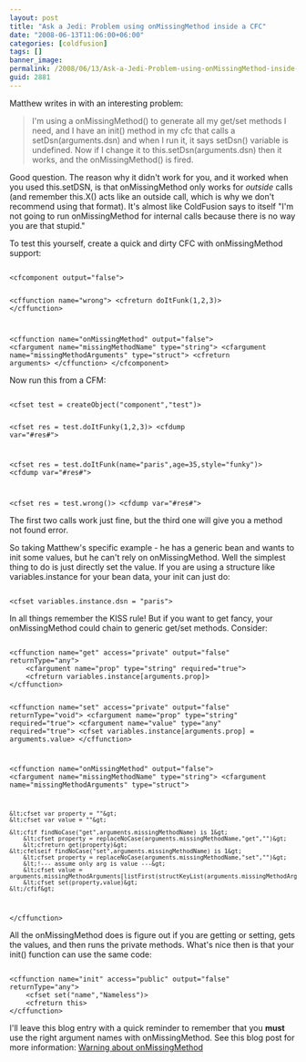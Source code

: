 ```yaml
---
layout: post
title: "Ask a Jedi: Problem using onMissingMethod inside a CFC"
date: "2008-06-13T11:06:00+06:00"
categories: [coldfusion]
tags: []
banner_image: 
permalink: /2008/06/13/Ask-a-Jedi-Problem-using-onMissingMethod-inside-a-CFC
guid: 2881
---
```


Matthew writes in with an interesting problem:

<blockquote>
<p>
I'm using a onMissingMethod() to generate all my
get/set methods I need, and I have an init() method in my cfc that calls a setDsn(arguments.dsn) and when I run it, it says setDsn() variable is undefined. Now if I change it to this.setDsn(arguments.dsn)  then it works, and the
onMissingMethod() is fired.
</p>
</blockquote>
<!--more-->
Good question. The reason why it didn't work for you, and it worked when you used this.setDSN, is that onMissingMethod only works for <i>outside</i> calls (and remember this.X() acts like an outside call, which is why we don't recommend using that format). It's almost like ColdFusion says to itself "I'm not going to run onMissingMethod for internal calls because there is no way you are that stupid."

To test this yourself, create a quick and dirty CFC with onMissingMethod support:

<code>
&lt;cfcomponent output="false"&gt;


&lt;cffunction name="wrong"&gt;
	&lt;cfreturn doItFunk(1,2,3)&gt;
&lt;/cffunction&gt;

&lt;cffunction name="onMissingMethod" output="false"&gt;
	&lt;cfargument name="missingMethodName" type="string"&gt;
	&lt;cfargument name="missingMethodArguments" type="struct"&gt;
	&lt;cfreturn arguments&gt;
&lt;/cffunction&gt;
&lt;/cfcomponent&gt;
</code>

Now run this from a CFM:

<code>
&lt;cfset test = createObject("component","test")&gt;

&lt;cfset res = test.doItFunky(1,2,3)&gt;
&lt;cfdump var="#res#"&gt;

&lt;cfset res = test.doItFunk(name="paris",age=35,style="funky")&gt;
&lt;cfdump var="#res#"&gt;

&lt;cfset res = test.wrong()&gt;
&lt;cfdump var="#res#"&gt;
</code>

The first two calls work just fine, but the third one will give you a method not found error.

So taking Matthew's specific example - he has a generic bean and wants to init some values, but he can't rely on onMissingMethod. Well the simplest thing to do is just directly set the value. If you are using a structure like variables.instance for your bean data, your init can just do:

<code>
&lt;cfset variables.instance.dsn = "paris"&gt;
</code>

In all things remember the KISS rule! But if you want to get fancy, your onMissingMethod could chain to generic get/set methods. Consider:

<code>
&lt;cffunction name="get" access="private" output="false" returnType="any"&gt;
	&lt;cfargument name="prop" type="string" required="true"&gt;
	&lt;cfreturn variables.instance[arguments.prop]&gt;
&lt;/cffunction&gt;

&lt;cffunction name="set" access="private" output="false" returnType="void"&gt;
	&lt;cfargument name="prop" type="string" required="true"&gt;
	&lt;cfargument name="value" type="any" required="true"&gt;
	&lt;cfset variables.instance[arguments.prop] = arguments.value&gt; 
&lt;/cffunction&gt;

&lt;cffunction name="onMissingMethod" output="false"&gt;
	&lt;cfargument name="missingMethodName" type="string"&gt;
	&lt;cfargument name="missingMethodArguments" type="struct"&gt;
	
	&lt;cfset var property = ""&gt;
	&lt;cfset var value = ""&gt;
	
	&lt;cfif findNoCase("get",arguments.missingMethodName) is 1&gt;
		&lt;cfset property = replaceNoCase(arguments.missingMethodName,"get","")&gt;
		&lt;cfreturn get(property)&gt;
	&lt;cfelseif findNoCase("set",arguments.missingMethodName) is 1&gt;
		&lt;cfset property = replaceNoCase(arguments.missingMethodName,"set","")&gt;
		&lt;!--- assume only arg is value ---&gt;
		&lt;cfset value = arguments.missingMethodArguments[listFirst(structKeyList(arguments.missingMethodArguments))]&gt;
		&lt;cfset set(property,value)&gt;
	&lt;/cfif&gt;
	
&lt;/cffunction&gt;
</code>

All the onMissingMethod does is figure out if you are getting or setting, gets the values, and then runs the private methods. What's nice then is that your init() function can use the same code:

<code>
&lt;cffunction name="init" access="public" output="false" returnType="any"&gt;
	&lt;cfset set("name","Nameless")&gt;
	&lt;cfreturn this&gt;
&lt;/cffunction&gt;
</code>

I'll leave this blog entry with a quick reminder to remember that you <b>must</b> use the right argument names with onMissingMethod. See this blog post for more information: <a href="http://www.raymondcamden.com/index.cfm/2007/8/5/Warning-about-onMissingMethod">Warning about onMissingMethod</a>